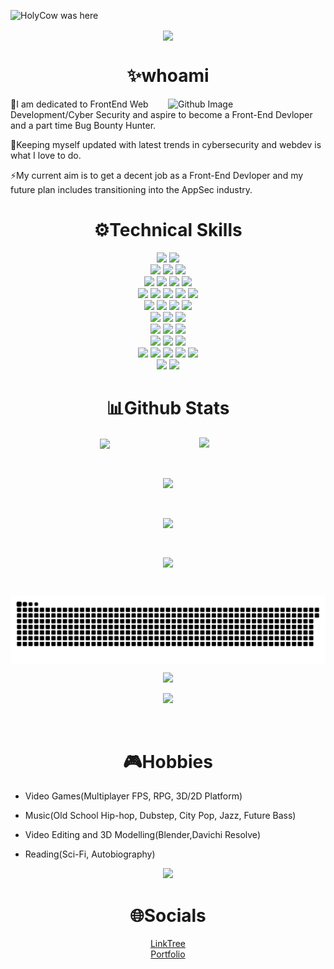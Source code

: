 ![HolyCow was here](https://github.com/h0lycow/h0lycow/blob/main/assets/github-headerv2.gif)

<p align='center'><img src='https://profile-counter.glitch.me/h0lycow/count.svg' align='center'/></p>

<h1 align='center'>✨whoami</h1> 

<p>
<a  href="#">
	<img width="50%" align="right" alt="Github Image" src="https://github.com/h0lycow/h0lycow/blob/main/assets/undraw_code_thinking_re_gka2.svg" '/>
</a>
	
🎷I am dedicated to FrontEnd Web Development/Cyber Security and aspire to become a Front-End Devloper and a part time Bug Bounty Hunter. 

🎁Keeping myself updated with latest trends in cybersecurity and webdev is what I love to do. 

⚡My current aim is to get a decent job as a Front-End Devloper and my future plan includes transitioning into the AppSec industry.
  
</p>

<h1 align='center'>⚙Technical Skills </h1>

<p align='center'>
	<img src='https://img.shields.io/badge/c-%2300599C.svg?style=for-the-badge&logo=c&logoColor=white'/>
	<img src='https://img.shields.io/badge/c++-%2300599C.svg?style=for-the-badge&logo=c%2B%2B&logoColor=white'/>
<br>
	<img src='https://img.shields.io/badge/python-3670A0?style=for-the-badge&logo=python&logoColor=ffdd54'/>
	<img src='https://img.shields.io/badge/jupyter-%23FA0F00.svg?style=for-the-badge&logo=jupyter&logoColor=white'/>
	<img src='https://img.shields.io/badge/r-%23276DC3.svg?style=for-the-badge&logo=r&logoColor=white'/>
<br>
	<img src='https://img.shields.io/badge/html5-%23E34F26.svg?style=for-the-badge&logo=html5&logoColor=white'/>
	<img src='https://img.shields.io/badge/css3-%231572B6.svg?style=for-the-badge&logo=css3&logoColor=white'/>
	<img src='https://img.shields.io/badge/SASS-hotpink.svg?style=for-the-badge&logo=SASS&logoColor=white'/>
	<img src='https://img.shields.io/badge/tailwindcss-%2338B2AC.svg?style=for-the-badge&logo=tailwind-css&logoColor=white'/>
<br>
	<img src='https://img.shields.io/badge/AWS-%23FF9900.svg?style=for-the-badge&logo=amazon-aws&logoColor=white'/>
	<img src='https://img.shields.io/badge/firebase-%23039BE5.svg?style=for-the-badge&logo=firebase'/>
	<img src='https://img.shields.io/badge/heroku-%23430098.svg?style=for-the-badge&logo=heroku&logoColor=white'/>
	<img src='https://img.shields.io/badge/netlify-%23000000.svg?style=for-the-badge&logo=netlify&logoColor=#00C7B7'/>
	<img src='https://img.shields.io/badge/Oracle-F80000?style=for-the-badge&logo=oracle&logoColor=white'/>
<br>
	<img src='https://img.shields.io/badge/javascript-%23323330.svg?style=for-the-badge&logo=javascript&logoColor=%23F7DF1E'/>
	<img src='https://img.shields.io/badge/threejs-black?style=for-the-badge&logo=three.js&logoColor=white'/>
	<img src='https://img.shields.io/badge/react-%2320232a.svg?style=for-the-badge&logo=react&logoColor=%2361DAFB'/>
	<img src='https://img.shields.io/badge/React_Router-CA4245?style=for-the-badge&logo=react-router&logoColor=white'/>
<br>
	<img src='https://img.shields.io/badge/node.js-6DA55F?style=for-the-badge&logo=node.js&logoColor=white'/>
	<img src='https://img.shields.io/badge/express.js-%23404d59.svg?style=for-the-badge&logo=express&logoColor=%2361DAFB'/>
	<img src='https://img.shields.io/badge/NPM-%23000000.svg?style=for-the-badge&logo=npm&logoColor=white'/>
<br>
	<img src='https://img.shields.io/badge/Solidity-%23363636.svg?style=for-the-badge&logo=solidity&logoColor=white'/>
	<img src='https://img.shields.io/badge/Chainlink-375BD2?style=for-the-badge&logo=Chainlink&logoColor=white'/>
	<img src='https://img.shields.io/badge/Ethereum-3C3C3D?style=for-the-badge&logo=Ethereum&logoColor=white'/>
<br>
	<img src='https://img.shields.io/badge/github-%23121011.svg?style=for-the-badge&logo=github&logoColor=white'/>
	<img src='https://img.shields.io/badge/Visual%20Studio%20Code-0078d7.svg?style=for-the-badge&logo=visual-studio-code&logoColor=white'/>
	<img src='https://img.shields.io/badge/-Arduino-00979D?style=for-the-badge&logo=Arduino&logoColor=white'/>
<br>
	<img src='https://img.shields.io/badge/markdown-%23000000.svg?style=for-the-badge&logo=markdown&logoColor=white'/>
	<img src='https://img.shields.io/badge/figma-%23F24E1E.svg?style=for-the-badge&logo=figma&logoColor=white'/>
	<img src='https://img.shields.io/badge/blender-%23F5792A.svg?style=for-the-badge&logo=blender&logoColor=white'/>
	<img src='https://img.shields.io/badge/Canva-%2300C4CC.svg?style=for-the-badge&logo=Canva&logoColor=white'/>
	<img src='https://img.shields.io/badge/Dribbble-EA4C89?style=for-the-badge&logo=dribbble&logoColor=white'/>
<br>
	<img src='https://img.shields.io/badge/Adobe%20Audition-9999FF.svg?style=for-the-badge&logo=Adobe%20Audition&logoColor=white'/>
	<img src='https://img.shields.io/badge/Adobe%20Premiere%20Pro-9999FF.svg?style=for-the-badge&logo=Adobe%20Premiere%20Pro&logoColor=white'/>

</p>

<h1 align='center'>📊Github Stats</h1> 

<img src='https://github.com/h0lycow/h0lycow/blob/main/assets/undraw_version_control_re_mg66.svg' align='right' width='40%'/>

<p align='center'><img src='https://github-readme-stats.vercel.app/api/top-langs/?username=h0lycow&&theme=dracula&hide=lua,assembly' align='center'/></p>

<br>

<p align='center'><img src='https://github-readme-stats.vercel.app/api/?username=h0lycow&theme=dracula&show_icons=true' align='center'/></p>

<br>

<p align='center'><img src='https://github-profile-trophy.vercel.app/?username=h0lycow&theme=dracula&row=1&column=6' align='center'/></p>

<br>

<p align='center'><img src='https://activity-graph.herokuapp.com/graph?username=h0lycow&theme=dracula' align='center'/></p>

<br>

<p align='center'><img align="center" src="https://github.com/h0lycow/h0lycow/blob/output/github-contribution-grid-snake.svg" /></p>
		 
<p align='center'> <img src="https://leetcard.jacoblin.cool/HolyC0w?theme=dark&font=Rubik&ext=heatmap"/></p>

<p align='center'><img src="https://raw.githubusercontent.com/h0lycow/cf-stats/d4a93754660b63031d3634ec7588c513d5504a4f/output/light_card.svg#gh-dark-mode-only"/></p>
		 
<br>
																       
<h1 align='center'>🎮Hobbies</h1>

- Video Games(Multiplayer FPS, RPG, 3D/2D Platform)

- Music(Old School Hip-hop, Dubstep, City Pop, Jazz, Future Bass)

- Video Editing and 3D Modelling(Blender,Davichi Resolve)

- Reading(Sci-Fi, Autobiography)

<p align='center'>
<a href='https://open.spotify.com/user/57dordqsbmjjihsqd6xwt9hg4'><img src='https://novatorem-rho-ten.vercel.app/api/spotify'/></a>
</p>


<h1 align='center'>🌐Socials </h1>

<p align='center'><a href='https://linktr.ee/HolyC0w'>LinkTree</a><br> <a href='https://h0lycow.github.io'>Portfolio</a></p>
